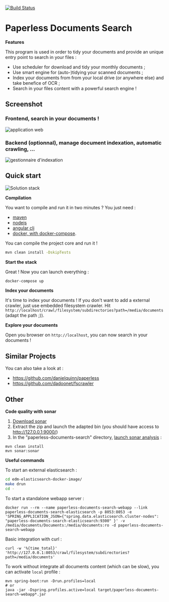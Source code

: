 [![Build Status](https://travis-ci.org/xaviermichel/paperless-documents-search.png?branch=develop)](https://travis-ci.org/xaviermichel/paperless-documents-search)

Paperless Documents Search
==========================

**Features**

This program is used in order to tidy your documents and provide an unique entry point to search in your files :

- Use scheduler for download and tidy your monthly documents ;
- Use smart engine for (auto-)tidying your scanned documents ;
- Index your documents from from your local drive (or anywhere else) and take benefice of OCR ;
- Search in your files content with a powerful search engine !

Screenshot
----------

### Frontend, search in your documents !

![application web](https://raw.githubusercontent.com/xaviermichel/paperless-documents-search/develop/screenshots/edm_webapp.png)

### Backend (optionnal), manage document indexation, automatic crawling, ...

![gestionnaire d'indexation](https://raw.githubusercontent.com/xaviermichel/paperless-documents-search/develop/screenshots/edm_jenkins.png)


Quick start
-----------

![Solution stack](https://docs.google.com/drawings/d/1TRDdSgP6r0zwp2dezgcPhncy-NdKfb9r6bKF52U0QUE/pub?w=939&amp;h=643)

**Compilation**

You want to compile and run it in two minutes ? You just need :
- [maven](http://maven.apache.org/download.cgi)
- [nodejs](https://nodejs.org/en/)
- [angular cli](https://cli.angular.io/)
- [docker, with docker-compose](https://docs.docker.com/install/).

You can compile the project core and run it !
```bash
mvn clean install -DskipTests
```

**Start the stack**

Great ! Now you can launch everything :
```bash
docker-compose up
```

**Index your documents**

It's time to index your documents ! If you don't want to add a external crawler, just use embedded filesystem crawler.
Hit `http://localhost/crawl/filesystem/subdirectories?path=/media/documents` (adapt the path ;)).

**Explore your documents**

Open you browser on `http://localhost`, you can now search in your documents !


Similar Projects
----------------

You can also take a look at :
- https://github.com/danielquinn/paperless
- https://github.com/dadoonet/fscrawler

Other
-----

**Code quality with sonar**

1. [Download sonar](http://www.sonarqube.org/downloads/)
2. Extract the zip and launch the adapted bin (you should have access to http://127.0.0.1:9000/)
3. In the "paperless-documents-search" directory, [launch sonar analysis](http://docs.codehaus.org/display/SONAR/Analyzing+with+Maven) :

```code:bash
mvn clean install
mvn sonar:sonar
```

**Useful commands**

To start an external elasticsearch :
```bash
cd edm-elasticsearch-docker-image/
make drun
cd -
```

To start a standalone webapp server :
```
docker run --rm --name paperless-documents-search-webapp --link paperless-documents-search-elasticsearch -p 8053:8053 -e 'SPRING_APPLICATION_JSON={"spring.data.elasticsearch.cluster-nodes": "paperless-documents-search-elasticsearch:9300" }' -v /media/documents/Documents:/media/documents:ro -d paperless-documents-search-webapp
```

Basic integration with curl :
```
curl -w '%{time_total}' 'http://127.0.0.1:8053/crawl/filesystem/subdirectories?path=/media/documents'
```

To work without integrate all documents content (which can be slow), you can activate `local` profile :
```code:bash
mvn spring-boot:run -Drun.profiles=local
# or
java -jar -Dspring.profiles.active=local target/paperless-documents-search-webapp*.jar
```

